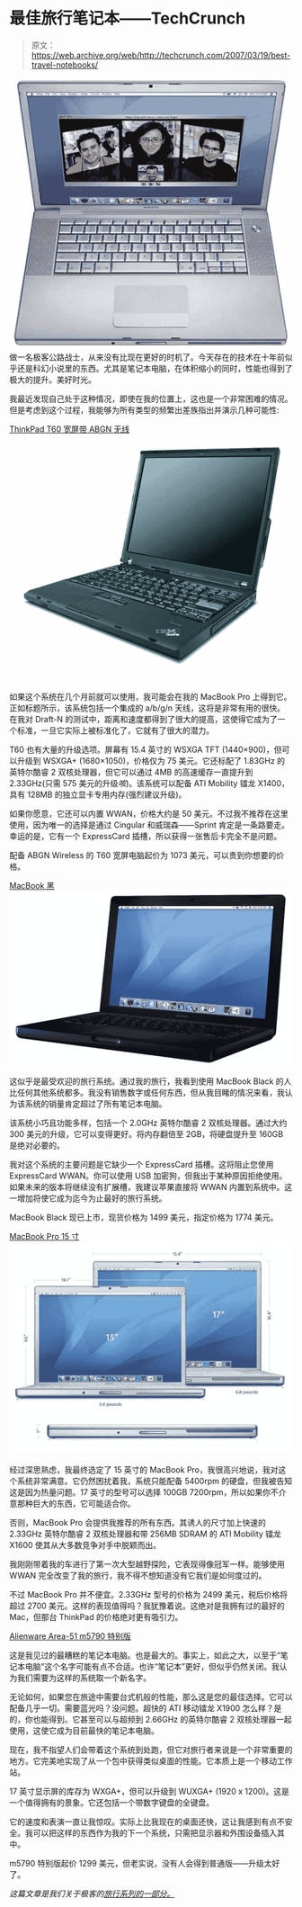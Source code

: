 # 最佳旅行笔记本——TechCrunch

> 原文：<https://web.archive.org/web/http://techcrunch.com/2007/03/19/best-travel-notebooks/>

![](img/615674fba91adb043ca2cb0825fafb2e.png)
做一名极客公路战士，从来没有比现在更好的时机了。今天存在的技术在十年前似乎还是科幻小说里的东西。尤其是笔记本电脑，在体积缩小的同时，性能也得到了极大的提升。美好时光。

我最近发现自己处于这种情况，即使在我的位置上，这也是一个非常困难的情况。但是考虑到这个过程，我能够为所有类型的频繁出差族指出并演示几种可能性:

[ThinkPad T60 宽屏带 ABGN 无线](https://web.archive.org/web/20210301234552/https://beta.techcrunch.com/wp-content/uploads/2007/03/customize.gif)
![](img/9eb7e81b773d23affc38079304d1acdc.png)

如果这个系统在几个月前就可以使用，我可能会在我的 MacBook Pro 上得到它。正如标题所示，该系统包括一个集成的 a/b/g/n 天线，这将是非常有用的很快。在我对 Draft-N 的测试中，距离和速度都得到了很大的提高，这使得它成为了一个标准，一旦它实际上被标准化了，它就有了很大的潜力。

T60 也有大量的升级选项。屏幕有 15.4 英寸的 WSXGA TFT (1440×900)，但可以升级到 WSXGA+ (1680×1050)，价格仅为 75 美元。它还标配了 1.83GHz 的英特尔酷睿 2 双核处理器，但它可以通过 4MB 的高速缓存一直提升到 2.33GHz(只需 575 美元的升级*咳*)。该系统可以配备 ATI Mobility 镭龙 X1400，具有 128MB 的独立显卡专用内存(强烈建议升级)。

如果你愿意，它还可以内置 WWAN，价格大约是 50 美元。不过我不推荐在这里使用，因为唯一的选择是通过 Cingular 和威瑞森——Sprint 肯定是一条路要走。幸运的是，它有一个 ExpressCard 插槽，所以获得一张售后卡完全不是问题。

配备 ABGN Wireless 的 T60 宽屏电脑起价为 1073 美元，可以贵到你想要的价格。

 [MacBook 黑](https://web.archive.org/web/20210301234552/http://store.apple.com/1-800-MY-APPLE/WebObjects/AppleStore.woa/6694001/wo/oe3duy7sWX3v3TVwmHb1Elelt2v/2.?p=0)
![](img/cdccaf9a3d404da5f05991dbaf0b8ed9.png)

这似乎是最受欢迎的旅行系统。通过我的旅行，我看到使用 MacBook Black 的人比任何其他系统都多。我没有销售数字或任何东西，但从我目睹的情况来看，我认为该系统的销量肯定超过了所有笔记本电脑。

该系统小巧且功能多样，包括一个 2.0GHz 英特尔酷睿 2 双核处理器。通过大约 300 美元的升级，它可以变得更好。将内存翻倍至 2GB，将硬盘提升至 160GB 是绝对必要的。

我对这个系统的主要问题是它缺少一个 ExpressCard 插槽。这将阻止您使用 ExpressCard WWAN。你可以使用 USB 加密狗，但我出于某种原因拒绝使用。如果未来的版本将继续没有扩展槽，我建议苹果直接将 WWAN 内置到系统中。这一增加将使它成为迄今为止最好的旅行系统。

MacBook Black 现已上市，现货价格为 1499 美元，指定价格为 1774 美元。

[MacBook Pro 15 寸](https://web.archive.org/web/20210301234552/http://store.apple.com/1-800-MY-APPLE/WebObjects/AppleStore.woa/wa/RSLID?ncto=MacBookPro&aa=69EF97D7&mco=69EF97D7)
![](img/64ef3e4c8ec71369562fa63a1b2eb82a.png)

经过深思熟虑，我最终选定了 15 英寸的 MacBook Pro，我很高兴地说，我对这个系统非常满意。它仍然困扰着我，系统只能配备 5400rpm 的硬盘，但我被告知这是因为热量问题。17 英寸的型号可以选择 100GB 7200rpm，所以如果你不介意那种巨大的东西，它可能适合你。

否则，MacBook Pro 会提供我推荐的所有东西。其诱人的尺寸加上快速的 2.33GHz 英特尔酷睿 2 双核处理器和带 256MB SDRAM 的 ATI Mobility 镭龙 X1600 使其从大多数竞争对手中脱颖而出。

我刚刚带着我的车进行了第一次大型越野探险，它表现得像冠军一样。能够使用 WWAN 完全改变了我的旅行，我不得不想知道没有它我们是如何度过的。

不过 MacBook Pro 并不便宜。2.33GHz 型号的价格为 2499 美元，税后价格将超过 2700 美元。这样的表现值得吗？我犹豫着说。这绝对是我拥有过的最好的 Mac，但那台 ThinkPad 的价格绝对更有吸引力。

[Alienware Area-51 m5790 特别版](https://web.archive.org/web/20210301234552/http://alienware.com/product_detail_pages/Area-51_m5790/area-51m_overview.aspx?SysCode=PC-LT-AREA51M5790&SubCode=SKU-DEFAULT#pdp-nav)


这是我见过的最糟糕的笔记本电脑。也是最大的。事实上，如此之大，以至于“笔记本电脑”这个名字可能有点不合适。也许“笔记本”更好，但似乎仍然关闭。我认为我们需要为这样的系统取一个新名字。

无论如何，如果您在旅途中需要台式机般的性能，那么这是您的最佳选择。它可以配备几乎一切。需要蓝光吗？没问题。超快的 ATI 移动镭龙 X1900 怎么样？是的，你也能得到。它甚至可以与超频到 2.66GHz 的英特尔酷睿 2 双核处理器一起使用，这使它成为目前最快的笔记本电脑。

现在，我不指望人们会带着这个系统到处跑，但它对旅行者来说是一个非常重要的地方。它完美地实现了从一个包中获得类似桌面的性能。它本质上是一个移动工作站。

17 英寸显示屏的库存为 WXGA+，但可以升级到 WUXGA+ (1920 x 1200)。这是一个值得拥有的景象。它还包括一个带数字键盘的全键盘。

它的速度和表演一直让我惊叹。实际上比我现在的桌面还快，这让我感到有点不安全。我可以把这样的东西作为我的下一个系统，只需把显示器和外围设备插入其中。

m5790 特别版起价 1299 美元，但老实说，没有人会得到普通版——升级太好了。

*这篇文章是我们关于极客的[旅行系列的一部分。](https://web.archive.org/web/20210301234552/http://crunchgear.com/category/travel-for-geeks/)*